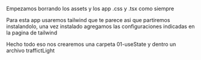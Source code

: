 Empezamos borrando los assets y los app .css y .tsx como siempre 

Para esta app usaremos tailwind que te parece asi que partiremos instalandolo, una vez instalado agregamos las configuraciones indicadas en la pagina de tailwind

Hecho todo eso nos crearemos una carpeta 01-useState y dentro un archivo traffictLight